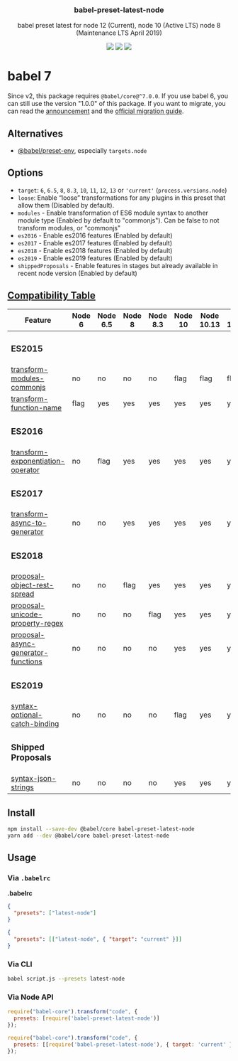 <h3 align="center">
  babel-preset-latest-node
</h3>

<p align="center">
  babel preset latest for node 12 (Current), node 10 (Active LTS) node 8 (Maintenance LTS April 2019)
</p>

<p align="center">
  <a href="https://npmjs.org/package/babel-preset-latest-node"><img src="https://img.shields.io/npm/v/babel-preset-latest-node.svg?style=flat-square"></a>
  <a href="https://circleci.com/gh/christophehurpeau/babel-preset-latest-node"><img src="https://img.shields.io/circleci/project/christophehurpeau/babel-preset-latest-node/master.svg?style=flat-square"></a>
  <a href="https://david-dm.org/christophehurpeau/babel-preset-latest-node"><img src="https://david-dm.org/christophehurpeau/babel-preset-latest-node.svg?style=flat-square"></a>
</p>

# babel 7

Since v2, this package requires `@babel/core@^7.0.0`. If you use babel 6, you can still use the version "1.0.0" of this package. If you want to migrate, you can read the [announcement](https://babeljs.io/blog/2018/08/27/7.0.0) and the [official migration guide](https://babeljs.io/docs/en/v7-migration).

## Alternatives

- [@babel/preset-env](https://www.npmjs.com/package/@babel/preset-env), especially `targets.node`

## Options

- `target`: `6`, `6.5`, `8`, `8.3`, `10`, `11`, `12`, `13` or `'current'` (`process.versions.node`)
- `loose`: Enable “loose” transformations for any plugins in this preset that allow them (Disabled by default).
- `modules` - Enable transformation of ES6 module syntax to another module type (Enabled by default to "commonjs"). Can be false to not transform modules, or "commonjs"
- `es2016` - Enable es2016 features (Enabled by default)
- `es2017` - Enable es2017 features (Enabled by default)
- `es2018` - Enable es2018 features (Enabled by default)
- `es2019` - Enable es2019 features (Enabled by default)
- `shippedProposals` - Enable features in stages but already available in recent node version (Enabled by default)

## [Compatibility Table](http://node.green/)


| Feature                                                                                                              | Node 6 | Node 6.5 | Node 8 | Node 8.3 | Node 10 | Node 10.13 | Node 11/12/13 |
| -------------------------------------------------------------------------------------------------------------------- | ------ | -------- | ------ | -------- | ------- | ---------- | ------------- |
| <h3>ES2015</h3>                                                                                                      |        |          |        |          |         |
| [transform-modules-commonjs](https://www.npmjs.com/package/@babel/plugin-transform-modules-commonjs)                 | no     | no       | no     | no       | flag    | flag       | flag          |
| [transform-function-name](https://www.npmjs.com/package/@babel/plugin-transform-function-name)                       | flag   | yes      | yes    | yes      | yes     | yes        | yes           |
| <h3>ES2016</h3>                                                                                                      |        |          |        |          |         |
| [transform-exponentiation-operator](https://www.npmjs.com/package/@babel/plugin-transform-exponentiation-operator)   | no     | flag     | yes    | yes      | yes     | yes        | yes           |
| <h3>ES2017</h3>                                                                                                      |        |          |        |          |         |
| [transform-async-to-generator](https://www.npmjs.com/package/@babel/transform-async-to-generator)                    | no     | no       | yes    | yes      | yes     | yes        | yes           |
| <h3>ES2018</h3>                                                                                                      |        |          |        |          |         |
| [proposal-object-rest-spread](https://www.npmjs.com/package/@babel/plugin-proposal-object-rest-spread)               | no     | no       | flag   | yes      | yes     | yes        | yes           |
| [proposal-unicode-property-regex](https://www.npmjs.com/package/@babel/plugin-proposal-unicode-property-regex)       | no     | no       | no     | flag     | yes     | yes        | yes           |
| [proposal-async-generator-functions](https://www.npmjs.com/package/@babel/plugin-proposal-async-generator-functions) | no     | no       | no     | no       | yes     | yes        | yes           |
| <h3>ES2019</h3>                                                                                                      |        |          |        |          |         |
| [syntax-optional-catch-binding](https://www.npmjs.com/package/@babel/plugin-syntax-optional-catch-binding)           | no     | no       | no     | no       | flag    | yes        | yes           |
| <h3>Shipped Proposals</h3>                                                                                           |        |          |        |          |         |
| [syntax-json-strings](https://www.npmjs.com/package/@babel/plugin-syntax-json-strings)                               | no     | no       | no     | no       | yes     | yes        | yes           |

## Install

```bash
npm install --save-dev @babel/core babel-preset-latest-node
yarn add --dev @babel/core babel-preset-latest-node
```

## Usage

### Via `.babelrc`

**.babelrc**

```json
{
  "presets": ["latest-node"]
}
```

```json
{
  "presets": [["latest-node", { "target": "current" }]]
}
```

### Via CLI

```sh
babel script.js --presets latest-node
```

### Via Node API

```javascript
require("babel-core").transform("code", {
  presets: [require('babel-preset-latest-node')]
});
```

```javascript
require("babel-core").transform("code", {
  presets: [[require('babel-preset-latest-node'), { target: 'current' }]]
});
```

